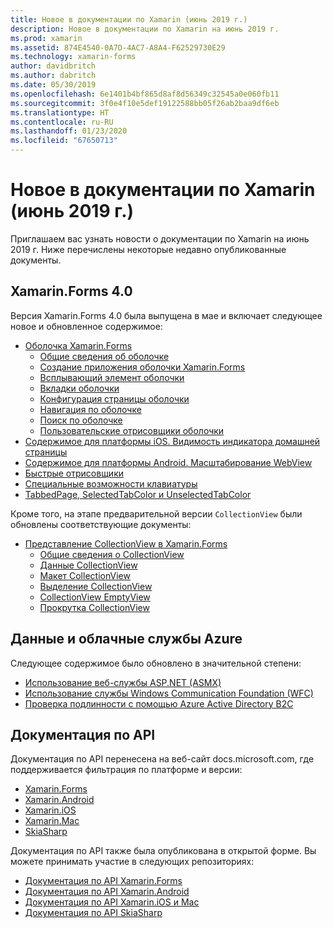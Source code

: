```yaml
---
title: Новое в документации по Xamarin (июнь 2019 г.)
description: Новое в документации по Xamarin на июнь 2019 г.
ms.prod: xamarin
ms.assetid: 874E4540-0A7D-4AC7-A8A4-F62529730E29
ms.technology: xamarin-forms
author: davidbritch
ms.author: dabritch
ms.date: 05/30/2019
ms.openlocfilehash: 6e1401b4bf865d8af8d56349c32545a0e060fb11
ms.sourcegitcommit: 3f0e4f10e5def19122588bb05f26ab2baa9df6eb
ms.translationtype: HT
ms.contentlocale: ru-RU
ms.lasthandoff: 01/23/2020
ms.locfileid: "67650713"
---
```

# <a name="xamarin-docs-whats-new-june-2019"></a>Новое в документации по Xamarin (июнь 2019 г.)

Приглашаем вас узнать новости о документации по Xamarin на июнь 2019 г. Ниже перечислены некоторые недавно опубликованные документы.

## <a name="xamarinforms-40"></a>Xamarin.Forms 4.0

Версия Xamarin.Forms 4.0 была выпущена в мае и включает следующее новое и обновленное содержимое:

- [Оболочка Xamarin.Forms](~/xamarin-forms/app-fundamentals/shell/index.md)
  - [Общие сведения об оболочке](~/xamarin-forms/app-fundamentals/shell/introduction.md)
  - [Создание приложения оболочки Xamarin.Forms](~/xamarin-forms/app-fundamentals/shell/create.md)
  - [Всплывающий элемент оболочки](~/xamarin-forms/app-fundamentals/shell/flyout.md)
  - [Вкладки оболочки](~/xamarin-forms/app-fundamentals/shell/tabs.md)
  - [Конфигурация страницы оболочки](~/xamarin-forms/app-fundamentals/shell/configuration.md)
  - [Навигация по оболочке](~/xamarin-forms/app-fundamentals/shell/navigation.md)
  - [Поиск по оболочке](~/xamarin-forms/app-fundamentals/shell/search.md)
  - [Пользовательские отрисовщики оболочки](~/xamarin-forms/app-fundamentals/shell/customrenderers.md)
- [Содержимое для платформы iOS. Видимость индикатора домашней страницы](~/xamarin-forms/platform/ios/page-home-indicator.md)
- [Содержимое для платформы Android. Масштабирование WebView](~/xamarin-forms/platform/android/webview-zoom-controls.md)
- [Быстрые отрисовщики](~/xamarin-forms/internals/fast-renderers.md)
- [Специальные возможности клавиатуры](~/xamarin-forms/app-fundamentals/accessibility/keyboard.md)
- [TabbedPage, SelectedTabColor и UnselectedTabColor](~/xamarin-forms/app-fundamentals/navigation/tabbed-page.md)

Кроме того, на этапе предварительной версии `CollectionView` были обновлены соответствующие документы:

- [Представление CollectionView в Xamarin.Forms](~/xamarin-forms/user-interface/collectionview/index.md)
  - [Общие сведения о CollectionView](~/xamarin-forms/user-interface/collectionview/introduction.md)
  - [Данные CollectionView](~/xamarin-forms/user-interface/collectionview/populate-data.md)
  - [Макет CollectionView](~/xamarin-forms/user-interface/collectionview/layout.md)
  - [Выделение CollectionView](~/xamarin-forms/user-interface/collectionview/selection.md)
  - [CollectionView EmptyView](~/xamarin-forms/user-interface/collectionview/emptyview.md)
  - [Прокрутка CollectionView](~/xamarin-forms/user-interface/collectionview/scrolling.md)

## <a name="data--azure-cloud-services"></a>Данные и облачные службы Azure

Следующее содержимое было обновлено в значительной степени:

- [Использование веб-службы ASP.NET (ASMX)](~/xamarin-forms/data-cloud/web-services/asmx.md)
- [Использование службы Windows Communication Foundation (WFC)](~/xamarin-forms/data-cloud/web-services/wcf.md)
- [Проверка подлинности с помощью Azure Active Directory B2C](~/xamarin-forms/data-cloud/authentication/azure-ad-b2c.md)

## <a name="api-docs"></a>Документация по API

Документация по API перенесена на веб-сайт docs.microsoft.com, где поддерживается фильтрация по платформе и версии:

- [Xamarin.Forms](xref:Xamarin.Forms)
- [Xamarin.Android](/dotnet/api/?view=xamarinandroid-7.1)
- [Xamarin.iOS](/dotnet/api/?view=xamarin-ios-sdk-12)
- [Xamarin.Mac](/dotnet/api/?view=xamarinmac-3.0)
- [SkiaSharp](xref:SkiaSharp)

Документация по API также была опубликована в открытой форме. Вы можете принимать участие в следующих репозиториях:

- [Документация по API Xamarin.Forms](https://github.com/xamarin/Xamarin.Forms-api-docs)
- [Документация по API Xamarin.Android](https://github.com/xamarin/android-api-docs)
- [Документация по API Xamarin.iOS и Mac](https://github.com/xamarin/apple-api-docs)
- [Документация по API SkiaSharp](https://github.com/mono/skiasharp-api-docs)
